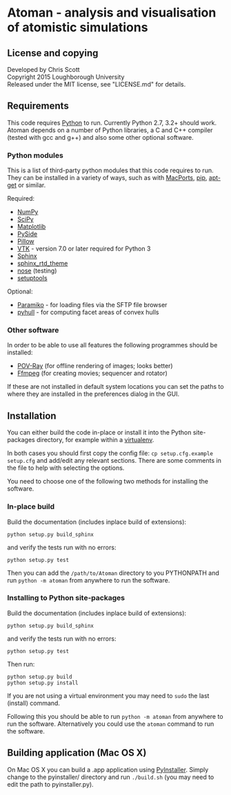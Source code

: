 # Atoman - analysis and visualisation of atomistic simulations

## License and copying

Developed by Chris Scott  
Copyright 2015 Loughborough University  
Released under the MIT license, see "LICENSE.md" for details.  

## Requirements

This code requires [Python](http://www.python.org) to run. Currently Python 2.7, 3.2+ should work. Atoman
depends on a number of Python libraries, a C and C++ compiler (tested with gcc and g++) and also some other optional
software.

### Python modules

This is a list of third-party python modules that this code requires to run.  They can be installed
in a variety of ways, such as with [MacPorts](http://www.macports.org/),
[pip](https://pypi.python.org/pypi/pip),
[apt-get](http://en.wikipedia.org/wiki/Advanced_Packaging_Tool) or similar.

Required:

* [NumPy](http://www.numpy.org/)
* [SciPy](http://www.scipy.org/)
* [Matplotlib](http://matplotlib.org/)
* [PySide](https://pypi.python.org/pypi/PySide)
* [Pillow](https://pillow.readthedocs.org/)
* [VTK](http://www.vtk.org/) - version 7.0 or later required for Python 3
* [Sphinx](http://sphinx-doc.org/)
* [sphinx_rtd_theme](https://pypi.python.org/pypi/sphinx_rtd_theme)
* [nose](https://nose.readthedocs.org/en/latest/) (testing)
* [setuptools](https://pypi.python.org/pypi/setuptools)

Optional:

* [Paramiko](http://www.paramiko.org/) - for loading files via the SFTP file browser
* [pyhull](http://pythonhosted.org/pyhull/) - for computing facet areas of convex hulls

### Other software

In order to be able to use all features the following programmes should be installed:

*   [POV-Ray](http://www.povray.org/) (for offline rendering of images; looks better)
*   [Ffmpeg](https://www.ffmpeg.org/) (for creating movies; sequencer and rotator)

If these are not installed in default system locations you can set the paths to where they are
installed in the preferences dialog in the GUI.

## Installation

You can either build the code in-place or install it into the Python site-packages directory, for
example within a [virtualenv](http://virtualenv.readthedocs.org/en/latest/).

In both cases you should first copy the config file: `cp setup.cfg.example setup.cfg` and add/edit
any relevant sections. There are some comments in the file to help with selecting the options.

You need to choose one of the following two methods for installing the software.

### In-place build

Build the documentation (includes inplace build of extensions):

```
python setup.py build_sphinx
```

and verify the tests run with no errors:

```
python setup.py test
```

Then you can add the `/path/to/Atoman` directory to you PYTHONPATH and run `python -m atoman`
from anywhere to run the software.

### Installing to Python site-packages

Build the documentation (includes inplace build of extensions):

```
python setup.py build_sphinx
```

and verify the tests run with no errors:

```
python setup.py test
```

Then run:

```
python setup.py build
python setup.py install
```

If you are not using a virtual environment you may need to `sudo` the last (install) command.

Following this you should be able to run `python -m atoman` from anywhere to run the software.
Alternatively you could use the `atoman` command to run the software.

## Building application (Mac OS X)

On Mac OS X you can build a .app application using [PyInstaller](http://www.pyinstaller.org/).
Simply change to the pyinstaller/ directory and run `./build.sh` (you may need to edit the path to
pyinstaller.py).
